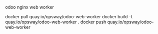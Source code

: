 odoo nginx web worker 

docker pull quay.io/opsway/odoo-web-worker
docker build -t quay.io/opsway/odoo-web-worker .
docker push quay.io/opsway/odoo-web-worker
